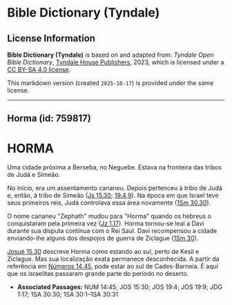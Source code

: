 # Bible Dictionary (Tyndale)

## License Information

**Bible Dictionary (Tyndale)** is based on and adapted from: _Tyndale Open Bible Dictionary_, [Tyndale House Publishers](https://tyndaleopenresources.com/), 2023, which is licensed under a [CC BY-SA 4.0 license](https://creativecommons.org/licenses/by-sa/4.0/legalcode.en).

This markdown version (created `2025-10-17`) is provided under the same license.



--------------------------------

## Horma (id: 759817)

HORMA
=====

Uma cidade próxima a Berseba, no Neguebe. Estava na fronteira das tribos de Judá e Simeão.

No início, era um assentamento cananeu. Depois pertenceu à tribo de Judá e, então, à tribo de Simeão ([Js 15\.30](https://ref.ly/Josh15:30); [19\.4,9](https://ref.ly/Josh19:4,Josh19:9)). Na época em que Israel teve seus primeiros reis, Judá controlava essa área novamente ([1Sm 30\.30](https://ref.ly/1Sam30:30)).

O nome cananeu "Zephath" mudou para "Horma" quando os hebreus o conquistaram pela primeira vez ([Jz 1\.17](https://ref.ly/Judg1:17)). Horma tornou\-se leal a Davi durante sua disputa contínua com o Rei Saul. Davi recompensou a cidade enviando\-lhe alguns dos despojos de guerra de Ziclague ([1Sm 30](https://ref.ly/1Sam30:1-1Sam30:31)).

[Josué 15\.30](https://ref.ly/Josh15:30) descreve Horma como estando ao sul, perto de Kesil e Ziclague. Mas sua localização exata permanece desconhecida. A partir da referência em [Números 14\.45](https://ref.ly/Num14:45), pode estar ao sul de Cades\-Barneia. É aqui que os israelitas passaram grande parte do período no deserto.

* **Associated Passages:** NUM 14:45; JOS 15:30; JOS 19:4; JOS 19:9; JDG 1:17; 1SA 30:30; 1SA 30:1–1SA 30:31


